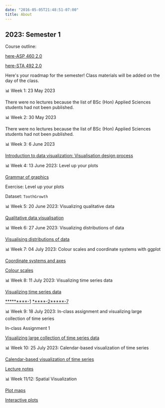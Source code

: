 ```yaml
---
date: "2016-05-05T21:48:51-07:00"
title: About
---
```


## 2023: Semester 1

Course outline: 

[here-ASP 460 2.0](/CO/ASP_460_2.0_DataVisualisation_2023.pdf)

[here-STA 492 2.0](/CO/STA_492_2.0_DataVisualisation.pdf)

Here's your roadmap for the semester! Class materials will be added on the day of the class.

 📊 Week 1: 23 May 2023
 
  There were no lectures because the list of BSc (Hon) Applied Sciences students had not been published.

 📊 Week 2: 30 May 2023
 
 There were no lectures because the list of BSc (Hon) Applied Sciences students had not been published.


 📊 Week 3: 6 June 2023
 
 [Introduction to data visualization: Visualisation design process](/slides/lesson1viz2023.html) 

 📊 Week 4: 13 June 2023: Level up your plots
 
 
 [Grammar of graphics](https://tstdataviz.netlify.app/slides/lesson3viz2021.html#1) 
 
 Exercise: Level up your plots 
 
 Dataset: `ToothGrowth`
 
📊 Week 5: 20 June 2023: Visualizing qualitative data

[Qualitative data visualisation](https://tstdataviz.netlify.app/slides/data_visualization_2022)

 
📊 Week 6: 27 June 2023: Visualizing distributions of data

[Visualising distributions of data ](https://tstdataviz.netlify.app/slides/dis22.html#22)

📊 Week 7: 04 July 2023: Colour scales and coordinate systems with ggplot

[Coordinate systems and axes](https://tstdataviz.netlify.app/slides/lesson5viz2021.html#1)

[Colour scales](https://tstdataviz.netlify.app/slides/lesson6viz2021.html#1)

📊 Week 8: 11 July 2023: Visualizing time series data

[Visualizing time series data](/slides/tsviz.html)
 
[****](/rscript/1_toothgrowth.R)[*****-1](https://github.com/thiyangt/dataviz/blob/master/static/slides/Data_visualization_2022.Rmd) [*****-2](https://github.com/thiyangt/dataviz/blob/master/static/slides/dis22.Rmd)[*****-7](/slides/tsviz.Rmd)

📊 Week 9: 18 July 2023: In-class assignment and visualizing large collection of time series

In-class Assignment 1

[Visualizing large collection of time series data](https://pkg.earo.me/rwalkr/)


📊 Week 10: 25 July 2023: Calendar-based visualization of time series

[Calendar-based visualization of time series](https://pkg.earo.me/sugrrants/)

[Lecture notes](/caltsviz.html)



📊 Week 11/12: Spatial Visualization

[Plot maps](/slides/sp_viz.html)

[Interactive plots]()